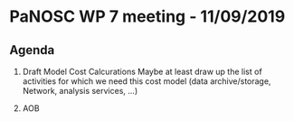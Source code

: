 PaNOSC WP 7 meeting - 11/09/2019
========================================================

Agenda
------

1. Draft Model Cost Calcurations 
  Maybe at least draw up the list of activities for which we need this cost model (data archive/storage, Network, analysis services, ...)

2. AOB
